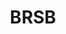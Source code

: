 ---
abv: 5.3%
alt:
availability: Keg
bitterness: 
description: This is our version of the American Blonde Ale. It is hopped nicely with American citrus hops without being overly bitter. It is easy to drink yet still flavorful.
gravity: 
hops: 
ibu: 30
img: brsb.jpg
layout: beer
malt: 
modal-id: brsb
title: BRSB
on-tap: nope
sourness: 
style: Blonde Ale
---